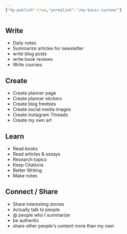 ```yaml
---
{"dg-publish":true,"permalink":"/my-basic-system/"}
---
```



## Write

- Daily notes
- Summarize articles for newsletter
- write blog posts
- write book reviews
- Write courses

## Create

- Create planner page
- Create planner stickers
- Create blog freebies
- Create social media images
- Create Instagram Threads
- Create my own art

## Learn

- Read books
- Read articles & essays
- Research topics
- Keep Citations
- Better Writing
- Make notes

## Connect / Share

- Share interesting stories
- Actually talk to people
- @ people who I summarize
- be authentic
- share other people's content more than my own